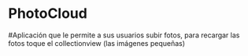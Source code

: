 # PhotoCloud
 #Aplicación que le permite a sus usuarios subir fotos, para recargar las fotos toque el collectionview (las imágenes pequeñas)
